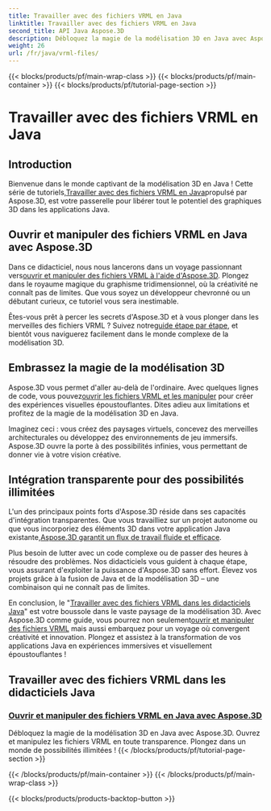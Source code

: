 ```yaml
---
title: Travailler avec des fichiers VRML en Java
linktitle: Travailler avec des fichiers VRML en Java
second_title: API Java Aspose.3D
description: Débloquez la magie de la modélisation 3D en Java avec Aspose.3D. Ouvrez et manipulez les fichiers VRML en toute transparence. Plongez dans un monde de possibilités illimitées !
weight: 26
url: /fr/java/vrml-files/
---
```


{{< blocks/products/pf/main-wrap-class >}}
{{< blocks/products/pf/main-container >}}
{{< blocks/products/pf/tutorial-page-section >}}

# Travailler avec des fichiers VRML en Java

## Introduction

 Bienvenue dans le monde captivant de la modélisation 3D en Java ! Cette série de tutoriels,[Travailler avec des fichiers VRML en Java](./open-vrml-files-java/)propulsé par Aspose.3D, est votre passerelle pour libérer tout le potentiel des graphiques 3D dans les applications Java.

## Ouvrir et manipuler des fichiers VRML en Java avec Aspose.3D
 Dans ce didacticiel, nous nous lancerons dans un voyage passionnant vers[ouvrir et manipuler des fichiers VRML à l'aide d'Aspose.3D](./open-vrml-files-java/). Plongez dans le royaume magique du graphisme tridimensionnel, où la créativité ne connaît pas de limites. Que vous soyez un développeur chevronné ou un débutant curieux, ce tutoriel vous sera inestimable.

 Êtes-vous prêt à percer les secrets d'Aspose.3D et à vous plonger dans les merveilles des fichiers VRML ? Suivez notre[guide étape par étape](./open-vrml-files-java/), et bientôt vous naviguerez facilement dans le monde complexe de la modélisation 3D.

## Embrassez la magie de la modélisation 3D
 Aspose.3D vous permet d'aller au-delà de l'ordinaire. Avec quelques lignes de code, vous pouvez[ouvrir les fichiers VRML et les manipuler](./open-vrml-files-java/) pour créer des expériences visuelles époustouflantes. Dites adieu aux limitations et profitez de la magie de la modélisation 3D en Java.

Imaginez ceci : vous créez des paysages virtuels, concevez des merveilles architecturales ou développez des environnements de jeu immersifs. Aspose.3D ouvre la porte à des possibilités infinies, vous permettant de donner vie à votre vision créative.

## Intégration transparente pour des possibilités illimitées
 L'un des principaux points forts d'Aspose.3D réside dans ses capacités d'intégration transparentes. Que vous travailliez sur un projet autonome ou que vous incorporiez des éléments 3D dans votre application Java existante,[Aspose.3D garantit un flux de travail fluide et efficace](./open-vrml-files-java/).

Plus besoin de lutter avec un code complexe ou de passer des heures à résoudre des problèmes. Nos didacticiels vous guident à chaque étape, vous assurant d'exploiter la puissance d'Aspose.3D sans effort. Élevez vos projets grâce à la fusion de Java et de la modélisation 3D – une combinaison qui ne connaît pas de limites.

En conclusion, le "[Travailler avec des fichiers VRML dans les didacticiels Java](./open-vrml-files-java/)" est votre boussole dans le vaste paysage de la modélisation 3D. Avec Aspose.3D comme guide, vous pourrez non seulement[ouvrir et manipuler des fichiers VRML](./open-vrml-files-java/) mais aussi embarquez pour un voyage où convergent créativité et innovation. Plongez et assistez à la transformation de vos applications Java en expériences immersives et visuellement époustouflantes !
## Travailler avec des fichiers VRML dans les didacticiels Java
### [Ouvrir et manipuler des fichiers VRML en Java avec Aspose.3D](./open-vrml-files-java/)
Débloquez la magie de la modélisation 3D en Java avec Aspose.3D. Ouvrez et manipulez les fichiers VRML en toute transparence. Plongez dans un monde de possibilités illimitées !
{{< /blocks/products/pf/tutorial-page-section >}}

{{< /blocks/products/pf/main-container >}}
{{< /blocks/products/pf/main-wrap-class >}}

{{< blocks/products/products-backtop-button >}}
